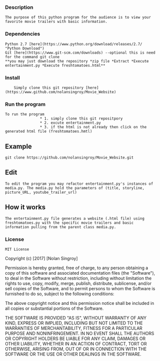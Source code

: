 ### Description
    The purpose of this python program for the audience is to view your favorite movie trailers with basic information. 
### Dependencies 
    Python 2.7 [here](https://www.python.org/download/releases/2.7/ "Python Download")
    Git [here](https://www.git-scm.com/downloads) --optional this is need for the command git clone 
    **you may just download the repository *zip file *Extract *Execute entertainment.py *Execute freshtomatoes.html** 
     
### Install
        Simply clone this git repository [here](https://www.github.com/nolansingroy/Movie_Website)
### Run the program 
    To run the program 
                    * 1. simply clone this git repositpory
                    * 2. excute entertainment.py
                    * 3. if the html is not already then click on the generated html file (freshtomatoes.hmtl) 
## Example
 ```git clone https://github.com/nolansingroy/Movie_Website.git```

## Edit
    To edit the program you may refactor entertainment.py's instances of media.py. The media.py hold the parameters of (title, storyline, picture_URL, youtube_trailer_url)

## How it works
    The entertainment.py file generates a website (.html file) using freshtomatoes.py with the specific movie trailers and basic information pulling from the parent class media.py.
### License
    MIT License

Copyright (c) [2017] [Nolan Singroy]

Permission is hereby granted, free of charge, to any person obtaining a copy
of this software and associated documentation files (the "Software"), to deal
in the Software without restriction, including without limitation the rights
to use, copy, modify, merge, publish, distribute, sublicense, and/or sell
copies of the Software, and to permit persons to whom the Software is
furnished to do so, subject to the following conditions:

The above copyright notice and this permission notice shall be included in all
copies or substantial portions of the Software.

THE SOFTWARE IS PROVIDED "AS IS", WITHOUT WARRANTY OF ANY KIND, EXPRESS OR
IMPLIED, INCLUDING BUT NOT LIMITED TO THE WARRANTIES OF MERCHANTABILITY,
FITNESS FOR A PARTICULAR PURPOSE AND NONINFRINGEMENT. IN NO EVENT SHALL THE
AUTHORS OR COPYRIGHT HOLDERS BE LIABLE FOR ANY CLAIM, DAMAGES OR OTHER
LIABILITY, WHETHER IN AN ACTION OF CONTRACT, TORT OR OTHERWISE, ARISING FROM,
OUT OF OR IN CONNECTION WITH THE SOFTWARE OR THE USE OR OTHER DEALINGS IN THE
SOFTWARE.

